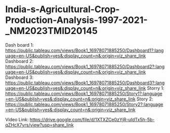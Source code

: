 # India-s-Agricultural-Crop-Production-Analysis-1997-2021-_NM2023TMID20145
Dash board 1: 
https://public.tableau.com/views/Book1_16978071885250/Dashboard1?:language=en-US&publish=yes&:display_count=n&:origin=viz_share_link
Dashboard 2:
https://public.tableau.com/views/Book1_16978071885250/Dashboard2?:language=en-US&publish=yes&:display_count=n&:origin=viz_share_link
Dashboard 3: 
https://public.tableau.com/views/Book1_16978071885250/Dashboard3?:language=en-US&publish=yes&:display_count=n&:origin=viz_share_link
Storry 1: 
https://public.tableau.com/views/Book1_16978071885250/Story1?:language=en-US&publish=yes&:display_count=n&:origin=viz_share_link
Story 2:
https://public.tableau.com/views/Book1_16978071885250/Story2?:language=en-US&publish=yes&:display_count=n&:origin=viz_share_link

Video Link:
https://drive.google.com/file/d/1XTXZCe0zYjR-uIdTx5h-5b-qZHcX7yrs/view?usp=share_link
